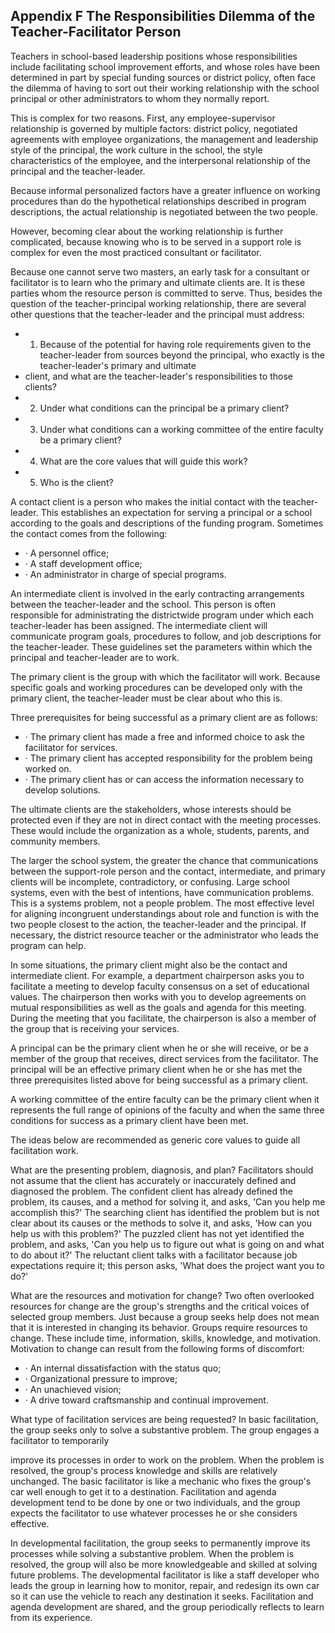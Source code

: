 ## Appendix F The Responsibilities Dilemma of the Teacher-Facilitator Person

Teachers in school-based leadership positions whose responsibilities include facilitating school  improvement  efforts,  and  whose  roles have been determined in part by special funding  sources  or  district  policy,  often  face  the dilemma  of  having  to  sort  out  their  working relationship with the school principal or other administrators to whom they normally report.

This is complex for two reasons. First, any employee-supervisor  relationship  is  governed by  multiple  factors:  district  policy,  negotiated agreements  with  employee  organizations,  the management and leadership style of the principal, the work culture in the school, the style characteristics of the employee, and the interpersonal  relationship  of  the  principal  and  the teacher-leader.

Because informal personalized factors have a greater influence on working procedures than do the hypothetical relationships described in program descriptions, the actual relationship is negotiated between the two people.

However, becoming clear about the working relationship is further complicated, because knowing who is to be served in a support role is complex for even the most practiced consultant or facilitator.

Because one cannot serve two masters, an early  task  for  a  consultant  or  facilitator  is  to learn who the primary and ultimate clients are. It is these parties whom the resource person is committed to serve. Thus, besides the question of  the  teacher-principal  working  relationship, there are several other questions that the teacher-leader and the principal must address:

- 1. Because of the potential for having role requirements given to the teacher-leader from sources  beyond  the  principal,  who  exactly is the teacher-leader's primary and ultimate
- client,  and  what  are  the  teacher-leader's responsibilities to those clients?
- 2. Under what conditions can the principal be a primary client?
- 3. Under  what  conditions  can  a  working committee  of  the  entire  faculty  be  a  primary client?
- 4. What  are  the  core  values  that  will  guide this work?
- 5. Who is the client?

A contact client is a person who makes the initial contact with the teacher-leader. This establishes an expectation for serving a principal or a school according to the goals and descriptions  of  the  funding  program.  Sometimes  the contact comes from the following:

- · A personnel office;
- · A staff development office;
- · An administrator in charge of special programs.

An  intermediate  client  is  involved  in  the early  contracting  arrangements  between  the teacher-leader  and  the  school.  This  person is often  responsible  for  administrating  the districtwide program under which each teacher-leader  has  been  assigned.  The  intermediate  client  will  communicate  program  goals, procedures to follow, and job descriptions for the  teacher-leader.  These  guidelines  set  the parameters  within  which  the  principal  and teacher-leader are to work.

The  primary  client  is  the  group  with which the facilitator will work. Because specific  goals  and  working  procedures  can  be developed  only  with  the  primary  client,  the teacher-leader must be clear about who this is.

Three prerequisites for being successful as a primary client are as follows:

- · The  primary  client  has  made  a  free  and informed  choice  to  ask  the  facilitator  for services.
- · The  primary  client  has  accepted  responsibility for the problem being worked on.
- · The primary client has or can access the information necessary to develop solutions.

The ultimate  clients  are  the  stakeholders, whose  interests  should  be  protected  even  if they are not in direct contact with the meeting processes.  These  would  include  the  organization as a whole, students, parents, and community members.

The larger  the  school  system,  the  greater the  chance  that  communications  between  the support-role  person  and  the  contact,  intermediate,  and  primary  clients  will  be  incomplete, contradictory, or confusing. Large school systems,  even  with  the  best  of  intentions,  have communication  problems.  This  is  a  systems problem, not a people problem. The most effective level for aligning incongruent understandings  about  role  and  function  is  with  the  two people closest to the action, the teacher-leader and the principal. If necessary, the district resource teacher or the administrator who leads the program can help.

In some  situations,  the  primary  client might  also  be  the  contact  and  intermediate client. For example, a department chairperson asks  you  to  facilitate  a  meeting  to  develop faculty consensus on a set of educational values.  The  chairperson  then  works  with  you  to develop agreements on mutual responsibilities as well as the goals and agenda for this meeting. During the meeting that you facilitate, the chairperson is also a member of the group that is receiving your services.

A principal can be the primary client when he or she will receive, or be a member of the group  that  receives,  direct  services  from  the facilitator.  The  principal  will  be  an  effective primary client when he or she has met the three prerequisites listed above for being successful as a primary client.

A working committee of the entire faculty can be the primary client when it represents the full range of opinions of the faculty and when the same three conditions for success as a primary client have been met.

The ideas below are recommended as generic core values to guide all facilitation work.

What are the presenting problem, diagnosis, and plan? Facilitators should not assume that the client has accurately or inaccurately defined and diagnosed the problem. The confident client has already  defined  the  problem,  its  causes,  and  a method for solving it, and asks, 'Can you help me accomplish this?' The searching client has identified  the  problem  but  is  not  clear  about its  causes  or  the  methods to solve it, and asks, 'How can you help us with this problem?' The puzzled client has not yet identified the problem, and asks, 'Can you help us to figure out what is going on and what to do about it?' The reluctant client talks with a facilitator because job expectations require it; this person asks, 'What does the project want you to do?'

What  are  the  resources  and  motivation for  change?  Two  often  overlooked  resources for  change  are  the  group's  strengths  and  the critical voices of selected group members. Just because a group seeks help does not mean that it is interested in changing its behavior. Groups require  resources  to  change.  These  include time, information, skills, knowledge, and motivation. Motivation to change can result from the following forms of discomfort:

- · An internal dissatisfaction with the status quo;
- · Organizational pressure to improve;
- · An unachieved vision;
- · A drive toward craftsmanship and continual improvement.

What type of facilitation services are being requested? In basic facilitation, the group seeks  only  to  solve  a  substantive  problem. The group engages a facilitator to temporarily

improve  its  processes  in  order  to  work  on the  problem.  When  the  problem  is  resolved, the group's process knowledge and skills are relatively  unchanged. The  basic  facilitator  is like a mechanic who fixes the group's car well enough to get it to a destination. Facilitation and agenda development tend to be done by one or two individuals, and the group expects the facilitator to use whatever processes he or she considers effective.

In  developmental  facilitation,  the  group seeks  to  permanently  improve  its  processes while  solving  a  substantive  problem.  When the  problem  is  resolved,  the  group  will  also be more knowledgeable and skilled at solving future problems. The developmental facilitator is like a staff developer who leads the group in learning  how  to  monitor,  repair,  and  redesign its own car so it can use the vehicle to reach any destination  it  seeks.  Facilitation  and  agenda development are shared, and the group periodically reflects to learn from its experience.

